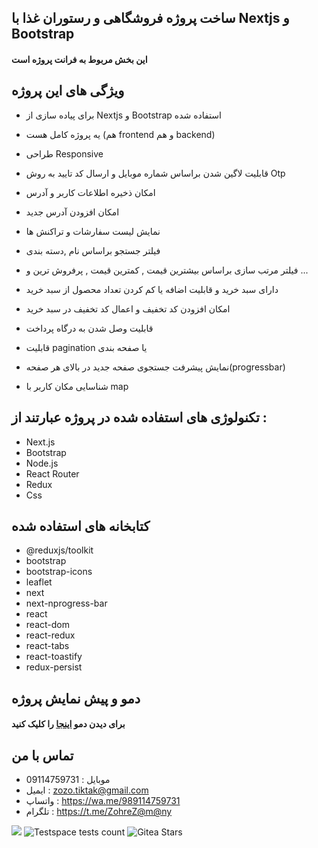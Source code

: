 ## ساخت پروژه فروشگاهی و رستوران غذا با Nextjs و Bootstrap

#### این بخش مربوط به فرانت پروژه است

## ویژگی های این پروژه
- برای پیاده سازی از Nextjs و Bootstrap  استفاده شده
- یه پروژه کامل هست (هم frontend و هم backend)
- طراحی Responsive
- قابلیت لاگین شدن براساس شماره موبایل و ارسال کد تایید به روش Otp
- امکان ذخیره اطلاعات کاربر و آدرس  
- امکان افزودن آدرس جدید 
- نمایش لیست سفارشات و تراکنش ها
- فیلتر جستجو براساس نام ,دسته بندی
- فیلتر مرتب سازی براساس بیشترین قیمت , کمترین قیمت , پرفروش ترین و ...
-  دارای سبد خرید و قابلیت اضافه یا  کم کردن تعداد محصول از سبد خرید
- امکان افزودن کد تخفیف و اعمال کد تخفیف در سبد خرید
- قابلیت وصل شدن به درگاه پرداخت 
- قابلیت pagination یا صفحه بندی

-  نمایش پیشرفت جستجوی صفحه جدید در بالای  هر صفحه(progressbar)
- شناسایی مکان کاربر با map 

## تکنولوژی های استفاده شده در پروژه عبارتند از :
- Next.js
- Bootstrap
- Node.js
- React Router
- Redux
- Css
## کتابخانه های استفاده شده
- @reduxjs/toolkit
- bootstrap
- bootstrap-icons
- leaflet
- next
- next-nprogress-bar
- react
- react-dom
- react-redux
- react-tabs
- react-toastify
- redux-persist

## دمو و پیش نمایش پروژه
#### برای دیدن دمو [اینجا]() را کلیک کنید

## تماس با من
 - موبایل : 09114759731  
 - ایمیل : zozo.tiktak@gmail.com
 - واتساپ : https://wa.me/989114759731
 - تلگرام : https://t.me/ZohreZ@m@ny

<img src="https://img.shields.io/badge/just%20thrrr%20message-8A2BE2" />
<img alt="Testspace tests count" src="https://img.shields.io/testspace/:metric/:org/:project/:space">
<img alt="Gitea Stars" src="https://img.shields.io/gitea/stars/:user/:repo">
